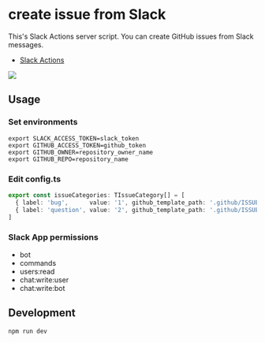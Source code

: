 # create issue from Slack

This's Slack Actions server script. You can create GitHub issues from Slack messages. 

- [Slack Actions](https://api.slack.com/interactivity/actions)

![](https://user-images.githubusercontent.com/235650/68941875-5b13fe00-07ea-11ea-8119-e5ad02ddb287.gif)

## Usage

### Set environments

```
export SLACK_ACCESS_TOKEN=slack_token
export GITHUB_ACCESS_TOKEN=github_token
export GITHUB_OWNER=repository_owner_name
export GITHUB_REPO=repository_name
```

### Edit config.ts

```typescript
export const issueCategories: TIssueCategory[] = [
  { label: 'bug',      value: '1', github_template_path: '.github/ISSUE_TEMPLATE/bug.md' },
  { label: 'question', value: '2', github_template_path: '.github/ISSUE_TEMPLATE/question.md' }
]
```

### Slack App permissions

- bot
- commands
- users:read
- chat:write:user
- chat:write:bot

## Development

```
npm run dev
```
